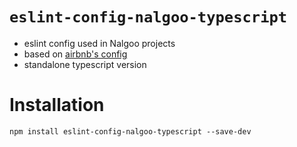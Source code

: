 `eslint-config-nalgoo-typescript`
=================================

- eslint config used in Nalgoo projects
- based on [airbnb's config](https://github.com/airbnb/javascript)
- standalone typescript version

# Installation

```
npm install eslint-config-nalgoo-typescript --save-dev
```
